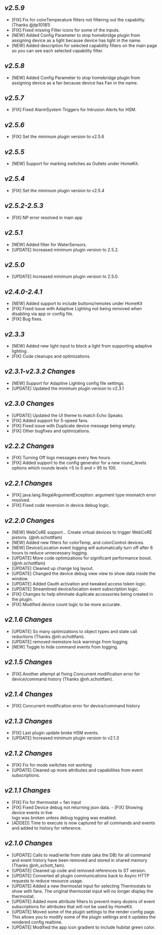 ## _**v2.5.9**_
- [FIX] Fix for colorTemperature filters not filtering out the capability. (Thanks @jtp10181)
- [FIX] Fixed missing Filter icons for some of the inputs.
- [NEW] Added Config Parameter to stop homebridge plugin from assigning device as a light because device has light in the name.
- [NEW] Added description for selected capability filters on the main page so you can see each selected capability filter.

## _**v2.5.8**_
- [NEW] Added Config Parameter to stop homebridge plugin from assigning device as a fan because device has Fan in the name. 

## _**v2.5.7**_
- [FIX] Fixed AlarmSystem Triggers for Intrusion Alerts for HSM. 

## _**v2.5.6**_
- [FIX] Set the minimum plugin version to v2.5.6

## _**v2.5.5**_
- [NEW] Support for marking switches as Outlets under HomeKit.

## _**v2.5.4**_
- [FIX] Set the minimum plugin version to v2.5.4

## _**v2.5.2-2.5.3**_
- [FIX] NP error resolved in main app

## _**v2.5.1**_
- [NEW] Added filter for WaterSensors.
- [UPDATE] Increased minimum plugin version to 2.5.2.

## _**v2.5.0**_
- [UPDATE] Increased minimum plugin version to 2.5.0.

## _**v2.4.0-2.4.1**_
- [NEW] Added support to include buttons/remotes under HomeKit
- [FIX] Fixed issue with Adaptive Lighting not being removed when disabling via app or config file.
- [FIX] Bug fixes.

## _**v2.3.3**_
- [NEW] Added new light input to block a light from supporting adaptive lighting .
- [FIX] Code cleanups and optimizations.

## _**v2.3.1-v2.3.2 Changes**_
- [NEW] Support for Adaptive Lighting config file settings.
- [UPDATE] Updated the minimum plugin version to v2.3.1

## _**v2.3.0 Changes**_
- [UPDATE] Updated the UI theme to match Echo Speaks
- [FIX] Added support for 5-speed fans.
- [FIX] Fixed issue with Duplicate device message being empty.
- [FIX] Other bugfixes and optimizations.

## _**v2.2.2 Changes**_
- [FIX] Turning Off logs messages every few hours.
- [FIX] Added support to the config generator for a new round_levels options which rounds levels <5 to 0 and > 95 to 100.

## _**v2.2.1 Changes**_
- [FIX] java.lang.IllegalArgumentException: argument type mismatch error resolved.
- [FIX] Fixed code reversion in device debug logic.

## _**v2.2.0 Changes**_
- [NEW] WebCoRE support... Create virtual devices to trigger WebCoRE pistons. (@nh.schottfam)
- [NEW] Added new filters for colorTemp, and colorControl devices.
- [NEW] Device/Location event logging will automatically turn off after 6 hours to reduce unnecessary logging.
- [UPDATE] More code optimizations for significant performance boost. (@nh.schottfam)
- [UPDATE] Cleaned up change log layout.
- [UPDATE] Changed the device debug view view to show data inside the window. 
- [UPDATE] Added Oauth activation and tweaked access token logic.
- [UPDATE] Streamlined device/location event subscription logic.
- [FIX] Changes to help eliminate duplicate accessories being created in the plugin.
- [FIX] Modified device count logic to be more accurate.

## _**v2.1.6 Changes**_
- [UPDATE] So many optimizations to object types and state call reductions (Thanks @nh.schottfam).
- [UPDATE] removed memstore lock warnings from logging.
- [NEW] Toggle to hide command events from logging.

## _**v2.1.5 Changes**_
- [FIX] Another attempt at fixing Concurrent modification error for device/command history (Thanks @nh.schottfam).

## _**v2.1.4 Changes**_
- [FIX] Concurrent modification error for device/command history

## _**v2.1.3 Changes**_
- [FIX] Last plugin update broke HSM events.
- [UPDATE] Increased minimum plugin version to v2.1.3

## _**v2.1.2 Changes**_
- [FIX] Fix for mode switches not working
- [UPDATE] Cleaned up more attributes and capabilities from event subscriptions.

## _**v2.1.1 Changes**_
- [FIX] Fix for thermostat + fan input
- [FIX] Fixed Device debug not returning json data.
- [FIX] Showing device events in live logs was broken unless debug logging was enabled.
- [ADDED] Time to execute is now captured for all commands and events and added to history for reference.

## _**v2.1.0 Changes**_
- [UPDATE] Calls to read/write from state (aka the DB) for all command and event history have been removed and stored in shared memory (Thanks @nh_schott_fam).
- [UPDATE] Cleaned up code and removed references to ST version.
- [UPDATE] Converted all plugin communications back to Async HTTP requests to reduce resource usage.
- [UPDATE] Added a new thermostat input for selecting Thermostats to show with fans. The original thermostat input will no longer display the thermostat.
- [UPDATE] Added more attribute filters to prevent many dozens of event subscriptions for attributes that will not be used by HomeKit.
- [UPDATE] Moved some of the plugin settings to the render config page.  This allows you to modify some of the plugin settings and it updates the rendered config realtime.
- [UPDATE] Modified the app icon gradient to include hubitat green color.
